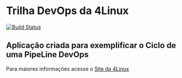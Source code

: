 # Trilha DevOps da 4Linux

<!-- Altere a Flag abaixo com sua URL do Travis -->
[![Build Status](https://travis-ci.org/valeLAcosta/DevOpsLab-HelloWorld.svg?branch=master)](https://travis-ci.org/valeLAcosta/DevOpsLab-HelloWorld)

## Aplicação criada para exemplificar o Ciclo de uma PipeLine DevOps


Para maiores informações acesse o [Site da 4Linux](https://www.4linux.com.br/cursos/devops)
